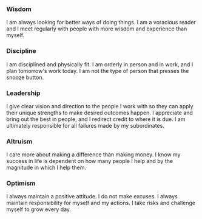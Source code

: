 ### Wisdom
I am always looking for better ways of doing things.  I am a voracious reader and I meet regularly with people with more wisdom and experience than myself.

### Discipline
I am disciplined and physically fit.  I am orderly in person and in work, and I plan tomorrow's work today. I am not the type of person that presses the snooze button.

### Leadership
I give clear vision and direction to the people I work with so they can apply their unique strengths to make desired outcomes happen. I appreciate and bring out the best in people, and I redirect credit to where it is due.  I am ultimately responsible for all failures made by my subordinates.

### Altruism
I care more about making a difference than making money.  I know my success in life is dependent on how many people I help and by the magnitude in which I help them.

### Optimism
I always maintain a positive attitude. I do not make excuses. I always maintain responsibility for myself and my actions. I take risks and challenge myself to grow every day.
